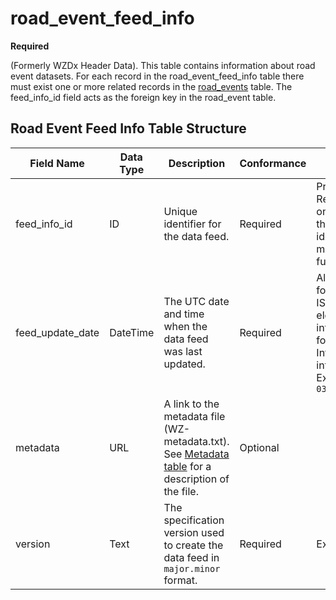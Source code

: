 # road_event_feed_info
**Required**

(Formerly WZDx Header Data). This table contains information about road event datasets.  For each record in the road_event_feed_info table there must exist one or more related records in the [road_events](/spec-content/data-tables/road_events.md) table. The feed_info_id field acts as the foreign key in the road_event table.

## Road Event Feed Info Table Structure
Field Name | Data Type | Description | Conformance | Notes
---------- | --------- | ---------------- | ----------- | -----
feed_info_id |	ID |	Unique identifier for the data feed. |Required | Primary Key Recommendations on the format of this unique identifier will be made in the future. |
feed_update_date |	DateTime |	The UTC date and time when the data feed was last updated. |	Required | All date/time formats shall use ISO 8601 Data elements and interchange formats – Information interchange. Example: `2016-11-03T19:37:00Z`
metadata |	URL |	A link to the metadata file (WZ-metadata.txt). See [Metadata table](/spec-content/data-tables/metadata.md) for a description of the file. |	Optional |
version |	Text |	The specification version used to create the data feed in `major.minor` format. |	Required | Examples: `1.1`, `2.0`
